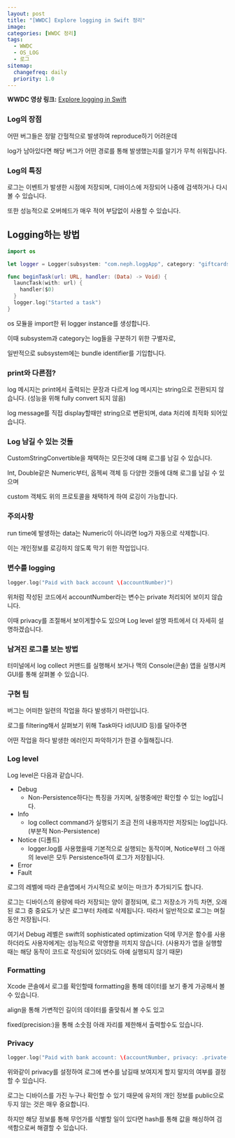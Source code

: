```yaml
---
layout: post
title: "[WWDC] Explore logging in Swift 정리"
image:
categories: [WWDC 정리]
tags: 
  - WWDC
  - OS_LOG
  - 로그
sitemap:
  changefreq: daily
  priority: 1.0
---
```


**WWDC 영상 링크:** [Explore logging in Swift](https://developer.apple.com/videos/play/wwdc2020/10168/)

### Log의 장점

어떤 버그들은 정말 간헐적으로 발생하여 reproduce하기 어려운데

log가 남아있다면 해당 버그가 어떤 경로를 통해 발생했는지를 알기가 무척 쉬워집니다.



### Log의 특징

로그는 이벤트가 발생한 시점에 저장되며, 디바이스에 저장되어 나중에 검색하거나 다시 볼 수 있습니다.

또한 성능적으로 오버헤드가 매우 적어 부담없이 사용할 수 있습니다.



## Logging하는 방법

```swift
import os

let logger = Logger(subsystem: "com.neph.loggApp", category: "giftcards")

func beginTask(url: URL, handler: (Data) -> Void) {
  launcTask(with: url) {
    handler($0)
  }
  logger.log("Started a task")
}
```

os 모듈을 import한 뒤 logger instance를 생성합니다.

이때 subsystem과 category는 log들을 구분하기 위한 구별자로, 

일반적으로 subsystem에는 bundle identifier를 기입합니다.



### print와 다른점?

log 메시지는 print에서 출력되는 문장과 다르게 log 메시지는 string으로 전환되지 않습니다. (성능을 위해 fully convert 되지 않음)

log message를 직접 display할때만 string으로 변환되며, data 처리에 최적화 되어있습니다.



### Log 남길 수 있는 것들

CustomStringConvertible을 채택하는 모든것에 대해 로그를 남길 수 있습니다.

Int, Double같은 Numeric부터, 옵젝씨 객체 등 다양한 것들에 대해 로그를 남길 수 있으며

custom 객체도 위의 프로토콜을 채택하게 하여 로깅이 가능합니다.



### 주의사항

run time에 발생하는 data는 Numeric이 아니라면 log가 자동으로 삭제합니다.

이는 개인정보를 로깅하지 않도록 막기 위한 작업입니다.



### 변수를 logging

```swift
logger.log("Paid with back account \(accountNumber)")
```

위처럼 작성된 코드에서 accountNumber라는 변수는 private 처리되어 보이지 않습니다.

이때 privacy를 조절해서 보이게할수도 있으며 Log level 설명 파트에서 더 자세히 설명하겠습니다.



### 남겨진 로그를 보는 방법

터미널에서 log collect 커맨드를 실행해서 보거나 맥의 Console(콘솔) 앱을 실행시켜 GUI를 통해 살펴볼 수 있습니다.



### 구현 팁

버그는 어떠한 일련의 작업을 하다 발생하기 마련입니다.

로그를 filtering해서 살펴보기 위해 Task마다 id(UUID 등)를 달아주면

어떤 작업을 하다 발생한 에러인지 파악하기가 한결 수월해집니다.



### Log level

Log level은 다음과 같습니다.

- Debug
  - Non-Persistence하다는 특징을 가지며, 실행중에만 확인할 수 있는 log입니다.
- Info
  - log collect command가 실행되기 조금 전의 내용까지만 저장되는 log입니다. (부분적 Non-Persistence)
- Notice (디폴트)
  - logger.log를 사용했을때 기본적으로 실행되는 동작이며, Notice부터 그 아래의 level은 모두 Persistence하여 로그가 저장됩니다.
- Error
- Fault

로그의 레벨에 따라 콘솔앱에서 가시적으로 보이는 마크가 추가되기도 합니다.

로그는 디바이스의 용량에 따라 저장되는 양이 결정되며, 로그 저장소가 가득 차면, 오래된 로그 중 중요도가 낮은 로그부터 차례로 삭제됩니다. 따라서 일반적으로 로그는 며칠동안 저장됩니다.

여기서 Debug 레벨은 swift의 sophisticated optimization 덕에 무거운 함수를 사용하더라도 사용자에게는 성능적으로 악영향을 끼치지 않습니다. (사용자가 앱을 실행할때는 해당 동작이 코드로 작성되어 있더라도 아예 실행되지 않기 때문)



### Formatting

Xcode 콘솔에서 로그를 확인할때 formatting을 통해 데이터를 보기 좋게 가공해서 볼 수 있습니다.

align을 통해 가변적인 길이의 데이터를 줄맞춰서 볼 수도 있고

fixed(precision:)을 통해 소숫점 아래 자리를 제한해서 출력할수도 있습니다.



### Privacy

```swift
logger.log("Paid with bank account: \(accountNumber, privacy: .private(mask: .hash))")
```

위와같이 privacy를 설정하여 로그에 변수를 남길때 보여지게 할지 말지의 여부를 결정할 수 있습니다.

로그는 디바이스를 가진 누구나 확인할 수 있기 때문에 유저의 개인 정보를 public으로 두지 않는 것은 매우 중요합니다.

하지만 해당 정보를 통해 무언가를 식별할 일이 있다면 hash를 통해 값을 해싱하여 검색함으로써 해결할 수 있습니다.

